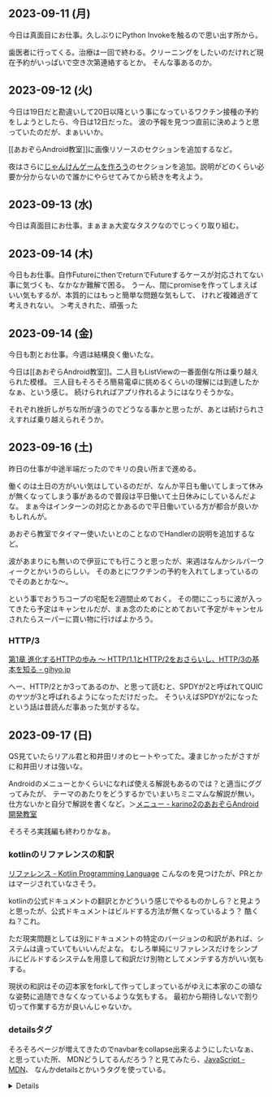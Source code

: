## 2023-09-11 (月)

今日は真面目にお仕事。久しぶりにPython Invokeを触るので思い出す所から。

歯医者に行ってくる。治療は一回で終わる。クリーニングをしたいのだけれど現在予約がいっぱいで空き次第連絡するとか。
そんな事あるのか。

## 2023-09-12 (火)

今日は19日だと勘違いして20日以降という事になっているワクチン接種の予約をしようとしたら、今日は12日だった。
波の予報を見つつ直前に決めようと思っていたのだが、まぁいいか。

[[あおぞらAndroid教室]]に画像リソースのセクションを追加するなど。

夜はさらに[じゃんけんゲームを作ろう](https://karino2.github.io/kotlin-lesson/janken_game.html)のセクションを追加。説明がどのくらい必要か分からないので誰かにやらせてみてから続きを考えよう。

## 2023-09-13 (水)

今日は真面目にお仕事。まぁまぁ大変なタスクなのでじっくり取り組む。

## 2023-09-14 (木)

今日もお仕事。自作FutureにthenでreturnでFutureするケースが対応されてない事に気づくも、なかなか難解で困る。
うーん、間にpromiseを作ってしまえばいい気もするが、本質的にはもっと簡単な問題な気もして、
けれど複雑過ぎて考えきれない。
＞考えきれた、頑張った

## 2023-09-14 (金)

今日も割とお仕事。今週は結構良く働いたな。

今日は[[あおぞらAndroid教室]]。二人目もListViewの一番面倒な所は乗り越えられた模様。
三人目もそろそろ簡易電卓に挑めるくらいの理解には到達したかなぁ、という感じ。
続けられればアプリ作れるようにはなりそうかな。

それぞれ挫折しがちな所が違うのでどうなる事かと思ったが、あとは続けられさえすれば乗り越えられそうか。

## 2023-09-16 (土)

昨日の仕事が中途半端だったのでキリの良い所まで進める。

働くのは土日の方がいい気はしているのだが、なんか平日も働いてしまって休みが無くなってしまう事があるので普段は平日働いて土日休みにしているんだよな。
まぁ今はインターンの対応とかあるので平日働いている方が都合が良いかもしれんが。

あおぞら教室でタイマー使いたいとのことなのでHandlerの説明を追加するなど。

波があまりにも無いので伊豆にでも行こうと思ったが、来週はなんかシルバーウィークとかいうのらしい。
そのあとにワクチンの予約を入れてしまっているのでそのあとかな〜。

という事でおうちコープの宅配を2週間止めておく。
その間にこっちに波が入ってきたら予定はキャンセルだが、まぁ念のためにとめておいて予定がキャンセルされたらスーパーに買い物に行けばよかろう。

### HTTP/3

[第1章 進化するHTTPの歩み ～ HTTP/1.1とHTTP/2をおさらいし、HTTP/3の基本を知る - gihyo.jp](https://gihyo.jp/admin/serial/01/http3/0001)

へー、HTTP/2とか3ってあるのか、と思って読むと、SPDYが2と呼ばれてQUICのヤツが3と呼ばれるようになっただけだった。
そういえばSPDYが2になったという話は昔読んだ事あった気がするな。

## 2023-09-17 (日)

QS見ていたらリアル君と和井田リオのヒートやってた。凄まじかったがさすがに和井田リオは強いな。

Androidのメニューとかくらいになれば使える解説もあるのでは？と適当にググってみたが、
テーマのあたりをどうするかでいまいちミニマムな解説が無い。
仕方ないかと自分で解説を書くなど。＞[メニュー - karino2のあおぞらAndroid開発教室](https://karino2.github.io/kotlin-lesson/menu.html)

そろそろ実践編も終わりかなぁ。

### kotlinのリファレンスの和訳

[リファレンス - Kotlin Programming Language](http://dogwood008.github.io/kotlin-web-site-ja/docs/reference/) こんなのを見つけたが、PRとかはマージされていなさそう。

kotlinの公式ドキュメントの翻訳とかどういう感じでやるものかしら？と見ようと思ったが、公式ドキュメントはビルドする方法が無くなっているよう？
酷くね？これ。

ただ現実問題としては別にドキュメントの特定のバージョンの和訳があれば、システムは違っていてもいいんだよな。
むしろ単純にリファレンスだけをシンプルにビルドするシステムを用意して和訳だけ別物としてメンテする方がいい気もする。

現状の和訳はその辺本家をforkして作ってしまっているがゆえに本家のこの頑なな姿勢に追随できなくなっているような気もする。
最初から期待しないで割り切って作業する方が良いんじゃないか。

### detailsタグ

そろそろページが増えてきたのでnavbarをcollapse出来るようにしたいなぁ、と思っていた所、
MDNどうしてるんだろう？と見てみたら、[JavaScript - MDN](https://developer.mozilla.org/en-US/docs/Web/JavaScript)、
なんかdetailsとかいうタグを使っている。

[<details>: The Details disclosure element - HTML: HyperText Markup Language - MDN](https://developer.mozilla.org/en-US/docs/Web/HTML/Element/details)

おぉ、いいじゃん。これこれ。

とomo先生に言ったら「わたくしが実装しました」とか言われる。いい仕事してるじゃん！

### 静的サイトジェネレータめぐり

結局ローカルでいろいろとビルドして生成するなら、ローカルでhtmlを生成するもっとシンプルなシステムで良いのでは無いか、という気はしていた。

で、11tyを見ていたら、なんかこれでいいんじゃないか、という気分になる。＞[[11ty]]

ググっていたらAstroというのも見かける。＞[Getting Started 🚀 Astro Documentation](https://docs.astro.build/en/getting-started/)

デフォルトのサイトはこっちの方がおしゃれで好みだが、システムはなんか好きになれないな。

それにしてもサイトジェネレータでググると作ってみましたというページだけが引っかかるの、どうにかならんのかねぇ。
実際に使ってみての感想とかを見たいんだが。

### Re: kyanny's blog

[■ - @kyanny's blog](https://blog.kyanny.me/entry/2023/09/18/000158) めちゃ分かる。